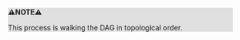 <div style="margin:2em; background-color: #e0e0e0;">

<strong>⚠️NOTE️️️⚠️</strong>

This process is walking the DAG in topological order.
</div>


